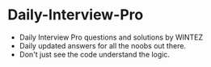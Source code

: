 # Daily-Interview-Pro
- Daily Interview Pro questions and solutions by WINTEZ
- Daily updated answers for all the noobs out there.
- Don't just see the code understand the logic.
